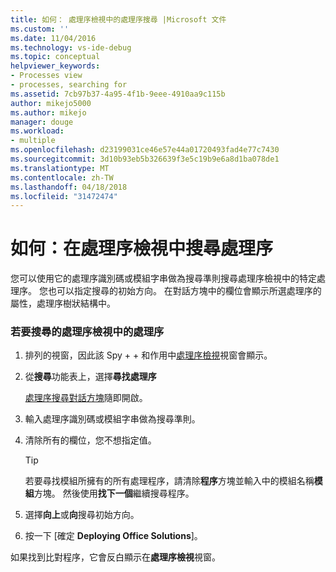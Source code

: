 ```yaml
---
title: 如何： 處理序檢視中的處理序搜尋 |Microsoft 文件
ms.custom: ''
ms.date: 11/04/2016
ms.technology: vs-ide-debug
ms.topic: conceptual
helpviewer_keywords:
- Processes view
- processes, searching for
ms.assetid: 7cb97b37-4a95-4f1b-9eee-4910aa9c115b
author: mikejo5000
ms.author: mikejo
manager: douge
ms.workload:
- multiple
ms.openlocfilehash: d23199031ce46e57e44a01720493fad4e77c7430
ms.sourcegitcommit: 3d10b93eb5b326639f3e5c19b9e6a8d1ba078de1
ms.translationtype: MT
ms.contentlocale: zh-TW
ms.lasthandoff: 04/18/2018
ms.locfileid: "31472474"
---
```

# <a name="how-to-search-for-a-process-in-processes-view"></a>如何：在處理序檢視中搜尋處理序
您可以使用它的處理序識別碼或模組字串做為搜尋準則搜尋處理序檢視中的特定處理序。 您也可以指定搜尋的初始方向。 在對話方塊中的欄位會顯示所選處理序的屬性，處理序樹狀結構中。  
  
### <a name="to-search-for-a-process-in-processes-view"></a>若要搜尋的處理序檢視中的處理序  
  
1.  排列的視窗，因此該 Spy + + 和作用中[處理序檢視](../debugger/processes-view.md)視窗會顯示。  
  
2.  從**搜尋**功能表上，選擇**尋找處理序**  
  
     [處理序搜尋對話方塊](../debugger/process-search-dialog-box.md)隨即開啟。  
  
3.  輸入處理序識別碼或模組字串做為搜尋準則。  
  
4.  清除所有的欄位，您不想指定值。  
  
    > [!TIP]
    >  若要尋找模組所擁有的所有處理程序，請清除**程序**方塊並輸入中的模組名稱**模組**方塊。 然後使用**找下一個**繼續搜尋程序。  
  
5.  選擇**向上**或**向**搜尋初始方向。  
  
6.  按一下 [確定 **Deploying Office Solutions**]。  
  
 如果找到比對程序，它會反白顯示在**處理序檢視**視窗。